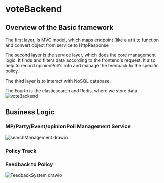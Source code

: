 # voteBackend
## Overview of the Basic framework
The first layer, is MVC model, which maps endpoint (like a url) to function and convert object from service to HttpResponse

The second layer is the service layer, which does the core management logic.
It finds and filters data according to the frontend's request.
It also help to record opinionPoll's info and manage the feedback to the specific policy.

The third layer is to interact with NoSQL database.

The Fourth is the elasticsearch and Redis, where we store data
![voteBackend](https://user-images.githubusercontent.com/101444408/162607751-737bd454-8683-4dfd-af51-e764a703f098.jpg)
## Business Logic
### MP/Party/Event/opinionPoll Management Service
![searchManagement drawio](https://user-images.githubusercontent.com/101444408/162609965-81670a95-62f3-4470-98e3-d0b318234d89.png)
### Policy Track
### Feedback to Policy
![FeedbackSystem drawio](https://user-images.githubusercontent.com/101444408/162609985-48d7becd-321a-40ff-b46f-18bca1b37d5c.png)
